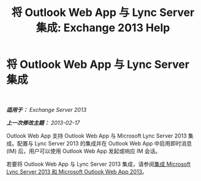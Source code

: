 ﻿---
title: '将 Outlook Web App 与 Lync Server 集成: Exchange 2013 Help'
TOCTitle: 将 Outlook Web App 与 Lync Server 集成
ms:assetid: 3aef7838-461b-4955-a62a-f30a9e02e20e
ms:mtpsurl: https://technet.microsoft.com/zh-cn/library/JJ983446(v=EXCHG.150)
ms:contentKeyID: 52061500
ms.date: 01/11/2018
mtps_version: v=EXCHG.150
ms.translationtype: HT
---

# 将 Outlook Web App 与 Lync Server 集成

 

_**适用于：** Exchange Server 2013_

_**上一次修改主题：** 2013-02-17_

Outlook Web App 支持 Outlook Web App 与 Microsoft Lync Server 2013 集成。配置与 Lync Server 2013 的集成并在 Outlook Web App 中启用即时消息 (IM) 后，用户可以使用 Outlook Web App 发起或响应 IM 会话。

若要将 Outlook Web App 与 Lync Server 2013 集成，请参阅[集成 Microsoft Lync Server 2013 和 Microsoft Outlook Web App 2013](https://go.microsoft.com/fwlink/p/?linkid=280418)。

